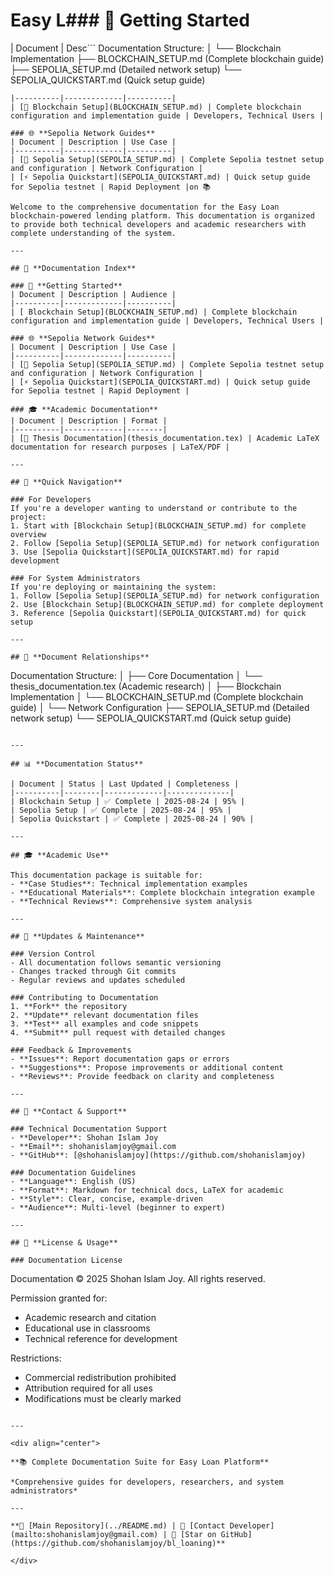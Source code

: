 # Easy L### 🚀 **Getting Started**
| Document | Desc```
Documentation Structure:
│
└── Blockchain Implementation
    ├── BLOCKCHAIN_SETUP.md           (Complete blockchain guide)
    ├── SEPOLIA_SETUP.md              (Detailed network setup)
    └── SEPOLIA_QUICKSTART.md         (Quick setup guide)
```ience |
|----------|-------------|----------|
| [🔧 Blockchain Setup](BLOCKCHAIN_SETUP.md) | Complete blockchain configuration and implementation guide | Developers, Technical Users |

### 🌐 **Sepolia Network Guides**
| Document | Description | Use Case |
|----------|-------------|----------|
| [🚀 Sepolia Setup](SEPOLIA_SETUP.md) | Complete Sepolia testnet setup and configuration | Network Configuration |
| [⚡ Sepolia Quickstart](SEPOLIA_QUICKSTART.md) | Quick setup guide for Sepolia testnet | Rapid Deployment |on 📚

Welcome to the comprehensive documentation for the Easy Loan blockchain-powered lending platform. This documentation is organized to provide both technical developers and academic researchers with complete understanding of the system.

---

## 📖 **Documentation Index**

### 🚀 **Getting Started**
| Document | Description | Audience |
|----------|-------------|----------|
| [ Blockchain Setup](BLOCKCHAIN_SETUP.md) | Complete blockchain configuration and implementation guide | Developers, Technical Users |

### 🌐 **Sepolia Network Guides**
| Document | Description | Use Case |
|----------|-------------|----------|
| [🚀 Sepolia Setup](SEPOLIA_SETUP.md) | Complete Sepolia testnet setup and configuration | Network Configuration |
| [⚡ Sepolia Quickstart](SEPOLIA_QUICKSTART.md) | Quick setup guide for Sepolia testnet | Rapid Deployment |

### 🎓 **Academic Documentation**
| Document | Description | Format |
|----------|-------------|--------|
| [📝 Thesis Documentation](thesis_documentation.tex) | Academic LaTeX documentation for research purposes | LaTeX/PDF |

---

## 🎯 **Quick Navigation**

### For Developers
If you're a developer wanting to understand or contribute to the project:
1. Start with [Blockchain Setup](BLOCKCHAIN_SETUP.md) for complete overview
2. Follow [Sepolia Setup](SEPOLIA_SETUP.md) for network configuration
3. Use [Sepolia Quickstart](SEPOLIA_QUICKSTART.md) for rapid development

### For System Administrators
If you're deploying or maintaining the system:
1. Follow [Sepolia Setup](SEPOLIA_SETUP.md) for network configuration
2. Use [Blockchain Setup](BLOCKCHAIN_SETUP.md) for complete deployment
3. Reference [Sepolia Quickstart](SEPOLIA_QUICKSTART.md) for quick setup

---

## 🔗 **Document Relationships**

```
Documentation Structure:
│
├── Core Documentation
│   └── thesis_documentation.tex       (Academic research)
│
├── Blockchain Implementation
│   └── BLOCKCHAIN_SETUP.md           (Complete blockchain guide)
│
└── Network Configuration
    ├── SEPOLIA_SETUP.md              (Detailed network setup)
    └── SEPOLIA_QUICKSTART.md         (Quick setup guide)
```

---

## 📊 **Documentation Status**

| Document | Status | Last Updated | Completeness |
|----------|--------|-------------|--------------|
| Blockchain Setup | ✅ Complete | 2025-08-24 | 95% |
| Sepolia Setup | ✅ Complete | 2025-08-24 | 95% |
| Sepolia Quickstart | ✅ Complete | 2025-08-24 | 90% |

---

## 🎓 **Academic Use**

This documentation package is suitable for:
- **Case Studies**: Technical implementation examples
- **Educational Materials**: Complete blockchain integration example
- **Technical Reviews**: Comprehensive system analysis

---

## 🔄 **Updates & Maintenance**

### Version Control
- All documentation follows semantic versioning
- Changes tracked through Git commits
- Regular reviews and updates scheduled

### Contributing to Documentation
1. **Fork** the repository
2. **Update** relevant documentation files
3. **Test** all examples and code snippets
4. **Submit** pull request with detailed changes

### Feedback & Improvements
- **Issues**: Report documentation gaps or errors
- **Suggestions**: Propose improvements or additional content
- **Reviews**: Provide feedback on clarity and completeness

---

## 🏢 **Contact & Support**

### Technical Documentation Support
- **Developer**: Shohan Islam Joy
- **Email**: shohanislamjoy@gmail.com
- **GitHub**: [@shohanislamjoy](https://github.com/shohanislamjoy)

### Documentation Guidelines
- **Language**: English (US)
- **Format**: Markdown for technical docs, LaTeX for academic
- **Style**: Clear, concise, example-driven
- **Audience**: Multi-level (beginner to expert)

---

## 📝 **License & Usage**

### Documentation License
```
Documentation © 2025 Shohan Islam Joy. All rights reserved.

Permission granted for:
- Academic research and citation
- Educational use in classrooms
- Technical reference for development

Restrictions:
- Commercial redistribution prohibited
- Attribution required for all uses
- Modifications must be clearly marked
```

---

<div align="center">

**📚 Complete Documentation Suite for Easy Loan Platform**

*Comprehensive guides for developers, researchers, and system administrators*

---

**🔗 [Main Repository](../README.md) | 📧 [Contact Developer](mailto:shohanislamjoy@gmail.com) | 🌟 [Star on GitHub](https://github.com/shohanislamjoy/bl_loaning)**

</div>
